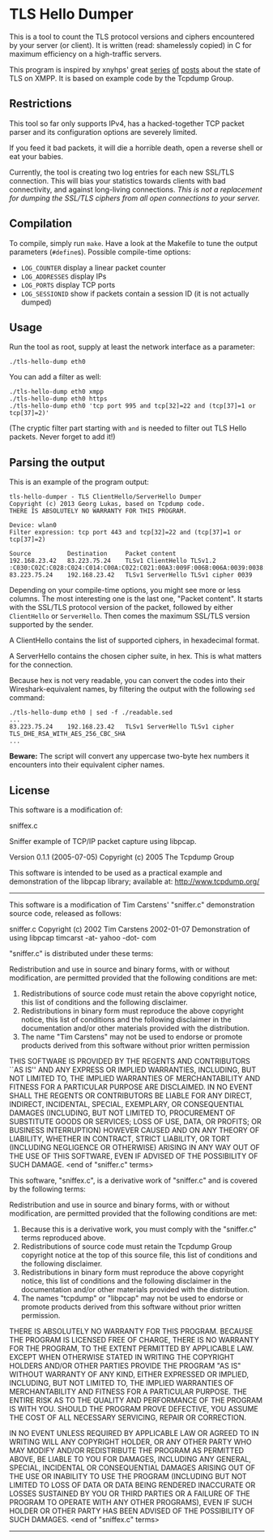 # TLS Hello Dumper

This is a tool to count the TLS protocol versions and ciphers encountered by
your server (or client). It is written (read: shamelessly copied) in C for
maximum efficiency on a high-traffic servers.

This program is inspired by xnyhps' great
[series](https://blog.thijsalkema.de/blog/2013/08/26/the-state-of-tls-on-xmpp-1/)
[of](https://blog.thijsalkema.de/blog/2013/08/28/the-state-of-tls-on-xmpp-2/)
[posts](https://blog.thijsalkema.de/blog/2013/09/02/the-state-of-tls-on-xmpp-3/)
about the state of TLS on XMPP. It is based on example code by the Tcpdump
Group.

## Restrictions

This tool so far only supports IPv4, has a hacked-together TCP packet parser
and its configuration options are severely limited.

If you feed it bad packets, it will die a horrible death, open a reverse shell
or eat your babies.

Currently, the tool is creating two log entries for each new SSL/TLS
connection. This will bias your statistics towards clients with bad
connectivity, and against long-living connections. *This is not a replacement
for dumping the SSL/TLS ciphers from all open connections to your server.*

## Compilation

To compile, simply run `make`. Have a look at the Makefile to tune the output
parameters (`#define`s). Possible compile-time options:

 * `LOG_COUNTER` display a linear packet counter
 * `LOG_ADDRESSES` display IPs
 * `LOG_PORTS` display TCP ports
 * `LOG_SESSIONID` show if packets contain a session ID (it is not actually dumped)

## Usage

Run the tool as root, supply at least the network interface as a parameter:

	./tls-hello-dump eth0

You can add a filter as well:

	./tls-hello-dump eth0 xmpp
	./tls-hello-dump eth0 https
	./tls-hello-dump eth0 'tcp port 995 and tcp[32]=22 and (tcp[37]=1 or tcp[37]=2)'

(The cryptic filter part starting with `and` is needed to filter out TLS Hello
packets. Never forget to add it!)

## Parsing the output

This is an example of the program output:

	tls-hello-dumper - TLS ClientHello/ServerHello Dumper
	Copyright (c) 2013 Georg Lukas, based on Tcpdump code.
	THERE IS ABSOLUTELY NO WARRANTY FOR THIS PROGRAM.

	Device: wlan0
	Filter expression: tcp port 443 and tcp[32]=22 and (tcp[37]=1 or tcp[37]=2)

	Source          Destination     Packet content
	192.168.23.42   83.223.75.24    TLSv1 ClientHello TLSv1.2 :C030:C02C:C028:C024:C014:C00A:C022:C021:00A3:009F:006B:006A:0039:0038:0088:0087:C032:C02E:C02A:C026:C00F:C005:009D:003D:0035:0084:C012:C008:C01C:C01B:0016:0013:C00D:C003:000A:C02F:C02B:C027:C023:C013:C009:C01F:C01E:00A2:009E:0067:0040:0033:0032:009A:0099:0045:0044:C031:C02D:C029:C025:C00E:C004:009C:003C:002F:0096:0041:C011:C007:C00C:C002:0005:0004:0015:0012:0009:0014:0011:0008:0006:0003:00FF:
	83.223.75.24    192.168.23.42   TLSv1 ServerHello TLSv1 cipher 0039

Depending on your compile-time options, you might see more or less columns.
The most interesting one is the last one, "Packet content". It starts with the
SSL/TLS protocol version of the packet, followed by either `ClientHello` or
`ServerHello`. Then comes the maximum SSL/TLS version supported by the sender.

A ClientHello contains the list of supported ciphers, in hexadecimal format.

A ServerHello contains the chosen cipher suite, in hex. This is what matters
for the connection.

Because hex is not very readable, you can convert the codes into their
Wireshark-equivalent names, by filtering the output with the following `sed`
command:

	./tls-hello-dump eth0 | sed -f ./readable.sed
	...
	83.223.75.24    192.168.23.42   TLSv1 ServerHello TLSv1 cipher TLS_DHE_RSA_WITH_AES_256_CBC_SHA
	...

**Beware:** The script will convert any uppercase two-byte hex numbers it
encounters into their equivalent cipher names.

## License


This software is a modification of:

sniffex.c

Sniffer example of TCP/IP packet capture using libpcap.

Version 0.1.1 (2005-07-05)
Copyright (c) 2005 The Tcpdump Group

This software is intended to be used as a practical example and 
demonstration of the libpcap library; available at:
http://www.tcpdump.org/

<hr/>

This software is a modification of Tim Carstens' "sniffer.c"
demonstration source code, released as follows:

sniffer.c
Copyright (c) 2002 Tim Carstens
2002-01-07
Demonstration of using libpcap
timcarst -at- yahoo -dot- com

"sniffer.c" is distributed under these terms:

Redistribution and use in source and binary forms, with or without
modification, are permitted provided that the following conditions
are met:
1. Redistributions of source code must retain the above copyright
   notice, this list of conditions and the following disclaimer.
2. Redistributions in binary form must reproduce the above copyright
   notice, this list of conditions and the following disclaimer in the
   documentation and/or other materials provided with the distribution.
4. The name "Tim Carstens" may not be used to endorse or promote
   products derived from this software without prior written permission

THIS SOFTWARE IS PROVIDED BY THE REGENTS AND CONTRIBUTORS ``AS IS'' AND
ANY EXPRESS OR IMPLIED WARRANTIES, INCLUDING, BUT NOT LIMITED TO, THE
IMPLIED WARRANTIES OF MERCHANTABILITY AND FITNESS FOR A PARTICULAR PURPOSE
ARE DISCLAIMED.  IN NO EVENT SHALL THE REGENTS OR CONTRIBUTORS BE LIABLE
FOR ANY DIRECT, INDIRECT, INCIDENTAL, SPECIAL, EXEMPLARY, OR CONSEQUENTIAL
DAMAGES (INCLUDING, BUT NOT LIMITED TO, PROCUREMENT OF SUBSTITUTE GOODS
OR SERVICES; LOSS OF USE, DATA, OR PROFITS; OR BUSINESS INTERRUPTION)
HOWEVER CAUSED AND ON ANY THEORY OF LIABILITY, WHETHER IN CONTRACT, STRICT
LIABILITY, OR TORT (INCLUDING NEGLIGENCE OR OTHERWISE) ARISING IN ANY WAY
OUT OF THE USE OF THIS SOFTWARE, EVEN IF ADVISED OF THE POSSIBILITY OF
SUCH DAMAGE.
\<end of "sniffer.c" terms>

This software, "sniffex.c", is a derivative work of "sniffer.c" and is
covered by the following terms:

Redistribution and use in source and binary forms, with or without
modification, are permitted provided that the following conditions
are met:
1. Because this is a derivative work, you must comply with the "sniffer.c"
   terms reproduced above.
2. Redistributions of source code must retain the Tcpdump Group copyright
   notice at the top of this source file, this list of conditions and the
   following disclaimer.
3. Redistributions in binary form must reproduce the above copyright
   notice, this list of conditions and the following disclaimer in the
   documentation and/or other materials provided with the distribution.
4. The names "tcpdump" or "libpcap" may not be used to endorse or promote
   products derived from this software without prior written permission.

THERE IS ABSOLUTELY NO WARRANTY FOR THIS PROGRAM.
BECAUSE THE PROGRAM IS LICENSED FREE OF CHARGE, THERE IS NO WARRANTY
FOR THE PROGRAM, TO THE EXTENT PERMITTED BY APPLICABLE LAW.  EXCEPT WHEN
OTHERWISE STATED IN WRITING THE COPYRIGHT HOLDERS AND/OR OTHER PARTIES
PROVIDE THE PROGRAM "AS IS" WITHOUT WARRANTY OF ANY KIND, EITHER EXPRESSED
OR IMPLIED, INCLUDING, BUT NOT LIMITED TO, THE IMPLIED WARRANTIES OF
MERCHANTABILITY AND FITNESS FOR A PARTICULAR PURPOSE.  THE ENTIRE RISK AS
TO THE QUALITY AND PERFORMANCE OF THE PROGRAM IS WITH YOU.  SHOULD THE
PROGRAM PROVE DEFECTIVE, YOU ASSUME THE COST OF ALL NECESSARY SERVICING,
REPAIR OR CORRECTION.

IN NO EVENT UNLESS REQUIRED BY APPLICABLE LAW OR AGREED TO IN WRITING
WILL ANY COPYRIGHT HOLDER, OR ANY OTHER PARTY WHO MAY MODIFY AND/OR
REDISTRIBUTE THE PROGRAM AS PERMITTED ABOVE, BE LIABLE TO YOU FOR DAMAGES,
INCLUDING ANY GENERAL, SPECIAL, INCIDENTAL OR CONSEQUENTIAL DAMAGES ARISING
OUT OF THE USE OR INABILITY TO USE THE PROGRAM (INCLUDING BUT NOT LIMITED
TO LOSS OF DATA OR DATA BEING RENDERED INACCURATE OR LOSSES SUSTAINED BY
YOU OR THIRD PARTIES OR A FAILURE OF THE PROGRAM TO OPERATE WITH ANY OTHER
PROGRAMS), EVEN IF SUCH HOLDER OR OTHER PARTY HAS BEEN ADVISED OF THE
POSSIBILITY OF SUCH DAMAGES.
\<end of "sniffex.c" terms>
<hr/>
